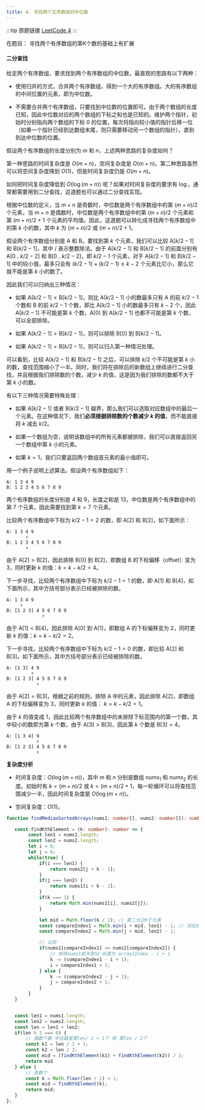 ```yaml
---
title: 4. 寻找两个正序数组的中位数
---
```


:::tip 原题链接
[LeetCode 4](https://leetcode-cn.com/problems/median-of-two-sorted-arrays/)
:::

在题目： 寻找两个有序数组的第K个数的基础上有扩展

#### 二分查找

给定两个有序数组，要求找到两个有序数组的中位数，最直观的思路有以下两种：

- 使用归并的方式，合并两个有序数组，得到一个大的有序数组。大的有序数组的中间位置的元素，即为中位数。

- 不需要合并两个有序数组，只要找到中位数的位置即可。由于两个数组的长度已知，因此中位数对应的两个数组的下标之和也是已知的。维护两个指针，初始时分别指向两个数组的下标 $0$ 的位置，每次将指向较小值的指针后移一位（如果一个指针已经到达数组末尾，则只需要移动另一个数组的指针），直到到达中位数的位置。

假设两个有序数组的长度分别为 $m$ 和 $n$，上述两种思路的复杂度如何？

第一种思路的时间复杂度是 $O(m+n)$，空间复杂度是 $O(m+n)$。第二种思路虽然可以将空间复杂度降到 $O(1)$，但是时间复杂度仍是 $O(m+n)$。

如何把时间复杂度降低到 $O(\log(m+n))$ 呢？如果对时间复杂度的要求有 $\log$，通常都需要用到二分查找，这道题也可以通过二分查找实现。

根据中位数的定义，当 $m+n$ 是奇数时，中位数是两个有序数组中的第 $(m+n)/2$ 个元素，当 $m+n$ 是偶数时，中位数是两个有序数组中的第 $(m+n)/2$ 个元素和第 $(m+n)/2+1$ 个元素的平均值。因此，这道题可以转化成寻找两个有序数组中的第 $k$ 小的数，其中 $k$ 为 $(m+n)/2$ 或 $(m+n)/2+1$。

假设两个有序数组分别是 $\text{A}$ 和 $\text{B}$。要找到第 $k$ 个元素，我们可以比较 $\text{A}[k/2-1]$ 和 $\text{B}[k/2-1]$，其中 $/$ 表示整数除法。由于 $\text{A}[k/2-1]$ 和 $\text{B}[k/2-1]$ 的前面分别有 $\text{A}[0\,..\,k/2-2]$ 和 $\text{B}[0\,..\,k/2-2]$，即 $k/2-1$ 个元素，对于 $\text{A}[k/2-1]$ 和 $\text{B}[k/2-1]$ 中的较小值，最多只会有 $(k/2-1)+(k/2-1) \leq k-2$ 个元素比它小，那么它就不能是第 $k$ 小的数了。

因此我们可以归纳出三种情况：

- 如果 $\text{A}[k/2-1] < \text{B}[k/2-1]$，则比 $\text{A}[k/2-1]$ 小的数最多只有 $\text{A}$ 的前 $k/2-1$ 个数和 $\text{B}$ 的前 $k/2-1$ 个数，即比 $\text{A}[k/2-1]$ 小的数最多只有 $k-2$ 个，因此 $\text{A}[k/2-1]$ 不可能是第 $k$ 个数，$\text{A}[0]$ 到 $\text{A}[k/2-1]$ 也都不可能是第 $k$ 个数，可以全部排除。

- 如果 $\text{A}[k/2-1] > \text{B}[k/2-1]$，则可以排除 $\text{B}[0]$ 到 $\text{B}[k/2-1]$。

- 如果 $\text{A}[k/2-1] = \text{B}[k/2-1]$，则可以归入第一种情况处理。


可以看到，比较 $\text{A}[k/2-1]$ 和 $\text{B}[k/2-1]$ 之后，可以排除 $k/2$ 个不可能是第 $k$ 小的数，查找范围缩小了一半。同时，我们将在排除后的新数组上继续进行二分查找，并且根据我们排除数的个数，减少 $k$ 的值，这是因为我们排除的数都不大于第 $k$ 小的数。

有以下三种情况需要特殊处理：

- 如果 $\text{A}[k/2-1]$ 或者 $\text{B}[k/2-1]$ 越界，那么我们可以选取对应数组中的最后一个元素。在这种情况下，我们**必须根据排除数的个数减少 $k$ 的值**，而不能直接将 $k$ 减去 $k/2$。

- 如果一个数组为空，说明该数组中的所有元素都被排除，我们可以直接返回另一个数组中第 $k$ 小的元素。

- 如果 $k=1$，我们只要返回两个数组首元素的最小值即可。

用一个例子说明上述算法。假设两个有序数组如下：

```
A: 1 3 4 9
B: 1 2 3 4 5 6 7 8 9
```
两个有序数组的长度分别是 $4$ 和 $9$，长度之和是 $13$，中位数是两个有序数组中的第 $7$ 个元素，因此需要找到第 $k=7$ 个元素。

比较两个有序数组中下标为 $k/2-1=2$ 的数，即 $\text{A}[2]$ 和 $\text{B}[2]$，如下面所示：

```
A: 1 3 4 9
       ↑
B: 1 2 3 4 5 6 7 8 9
       ↑
```
由于 $\text{A}[2] > \text{B}[2]$，因此排除 $\text{B}[0]$ 到 $\text{B}[2]$，即数组 $\text{B}$ 的下标偏移（offset）变为 $3$，同时更新 $k$ 的值：$k=k-k/2=4$。

下一步寻找，比较两个有序数组中下标为 $k/2-1=1$ 的数，即 $\text{A}[1]$ 和 $\text{B}[4]$，如下面所示，其中方括号部分表示已经被排除的数。

```
A: 1 3 4 9
     ↑
B: [1 2 3] 4 5 6 7 8 9
             ↑
```
由于 $\text{A}[1] < \text{B}[4]$，因此排除 $\text{A}[0]$ 到 $\text{A}[1]$，即数组 $\text{A}$ 的下标偏移变为 $2$，同时更新 $k$ 的值：$k=k-k/2=2$。

下一步寻找，比较两个有序数组中下标为 $k/2-1=0$ 的数，即比较 $\text{A}[2]$ 和 $\text{B}[3]$，如下面所示，其中方括号部分表示已经被排除的数。

```
A: [1 3] 4 9
         ↑
B: [1 2 3] 4 5 6 7 8 9
           ↑
```
由于 $\text{A}[2]=\text{B}[3]$，根据之前的规则，排除 $\text{A}$ 中的元素，因此排除 $\text{A}[2]$，即数组 $\text{A}$ 的下标偏移变为 $3$，同时更新 $k$ 的值： $k=k-k/2=1$。

由于 $k$ 的值变成 $1$，因此比较两个有序数组中的未排除下标范围内的第一个数，其中较小的数即为第 $k$ 个数，由于 $\text{A}[3] > \text{B}[3]$，因此第 $k$ 个数是 $\text{B}[3]=4$。

```
A: [1 3 4] 9
           ↑
B: [1 2 3] 4 5 6 7 8 9
           ↑
```

**复杂度分析**

* 时间复杂度：$O(\log(m+n))$，其中 $m$ 和 $n$ 分别是数组 $\textit{nums}_1$ 和 $\textit{nums}_2$ 的长度。初始时有 $k=(m+n)/2$ 或 $k=(m+n)/2+1$，每一轮循环可以将查找范围减少一半，因此时间复杂度是 $O(\log(m+n))$。

* 空间复杂度：$O(1)$。


```typescript
function findMedianSortedArrays(nums1: number[], nums2: number[]): number {

   const findKthElement = (k: number): number => {
        const len1 = nums1.length;
        const len2 = nums2.length;
        let i = 0;
        let j = 0;
        while(true) {
            if(i === len1) {
                return nums2[j + k - 1];
            }
            if(j === len2) {
                return nums1[i + k - 1];
            }
            if(k === 1) {
                return Math.min(nums1[i], nums2[j]);
            }

            let mid = Math.floor(k / 2); // 第二分之K个元素
            const compareIndex1 = Math.min(i + mid, len1) - 1; // 对应的下标
            const compareIndex2 = Math.min(j + mid, len2) - 1;

            // 比较
            if(nums1[compareIndex1] <= nums2[compareIndex2]) {
                // 排除nums1前半部分 长度为 array1Index - i + 1
                k -= (compareIndex1 - i + 1);
                i = compareIndex1 + 1;
            } else {
                k -= (compareIndex2 - j + 1);
                j = compareIndex2 + 1;
            }
        }
   } 


   const len1 = nums1.length;
   const len2 = nums2.length;
   const len = len1 + len2;
   if(len % 2 === 0) {
       // 偶数个数 中位数是第len/ 2 + 1个 和 第len / 2个
       const k1 = len / 2 + 1;
       const k2 = len / 2;
       const mid = (findKthElement(k1) + findKthElement(k2)) / 2;
       return mid
   } else {
       // 奇数个
       const k = Math.floor(len / 2) + 1;
       const mid = findKthElement(k);
       return mid;
   }
};
```
